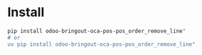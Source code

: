 # Install

```bash
pip install odoo-bringout-oca-pos-pos_order_remove_line"
# or
uv pip install odoo-bringout-oca-pos-pos_order_remove_line"
```
